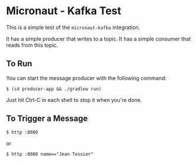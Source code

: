 # Micronaut - Kafka Test

This is a simple test of the `micronaut-kafka` integration.

It has a simple producer that writes to a topic.  It has a simple consumer that
reads from this topic.

## To Run

You can start the message producer with the following command:

    $ (cd producer-app && ./gradlew run)

Just hit Ctrl-C in each shell to stop it when you're done.

## To Trigger a Message

    $ http :8080

or

    $ http :8080 name=="Jean Tessier"
